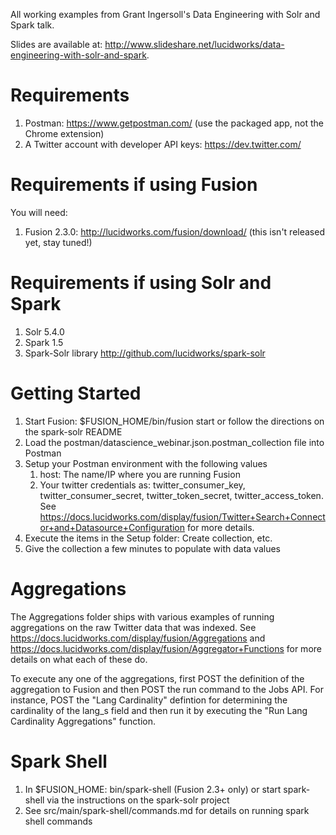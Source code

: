 All working examples from Grant Ingersoll's Data Engineering with Solr and Spark talk.

Slides are available at: http://www.slideshare.net/lucidworks/data-engineering-with-solr-and-spark.

Requirements
==============

1. Postman: https://www.getpostman.com/ (use the packaged app, not the Chrome extension)
1. A Twitter account with developer API keys: https://dev.twitter.com/


Requirements if using Fusion
==============

You will need:

1. Fusion 2.3.0: http://lucidworks.com/fusion/download/  (this isn't released yet, stay tuned!) 


Requirements if using Solr and Spark
==============

1. Solr 5.4.0
1. Spark 1.5
1. Spark-Solr library http://github.com/lucidworks/spark-solr


Getting Started
==============

1. Start Fusion: $FUSION_HOME/bin/fusion start or follow the directions on the spark-solr README
1. Load the postman/datascience_webinar.json.postman_collection file into Postman
1. Setup your Postman environment with the following values
   1. host: The name/IP where you are running Fusion
   1. Your twitter credentials as: twitter_consumer_key, twitter_consumer_secret, twitter_token_secret, twitter_access_token.  See https://docs.lucidworks.com/display/fusion/Twitter+Search+Connector+and+Datasource+Configuration for more details.
1. Execute the items in the Setup folder: Create collection, etc.
1. Give the collection a few minutes to populate with data values


Aggregations
==============

The Aggregations folder ships with various examples of running aggregations on the raw Twitter data that was indexed.  See https://docs.lucidworks.com/display/fusion/Aggregations and https://docs.lucidworks.com/display/fusion/Aggregator+Functions for more details on what each of these do.

To execute any one of the aggregations, first POST the definition of the aggregation to Fusion and then POST the run command to the Jobs API.  For instance, POST the "Lang Cardinality" defintion for determining the cardinality of the lang_s field and then run it by executing the "Run Lang Cardinality Aggregations" function.


Spark Shell
================

1. In $FUSION_HOME: bin/spark-shell (Fusion 2.3+ only) or start spark-shell via the instructions on the spark-solr project
1. See src/main/spark-shell/commands.md for details on running spark shell commands